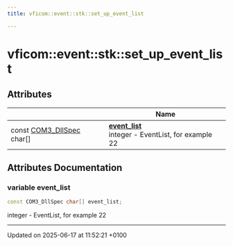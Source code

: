 ```yaml
---
title: vficom::event::stk::set_up_event_list

---
```


# vficom::event::stk::set_up_event_list



## Attributes

|                | Name           |
| -------------- | -------------- |
| const [COM3_DllSpec](libcom3_8h.md#define-com3-dllspec) char[] | **[event_list](namespacevficom_1_1event_1_1stk_1_1set__up__event__list.md#variable-event-list)** <br>integer - EventList, for example 22  |



## Attributes Documentation

### variable event_list

```cpp
const COM3_DllSpec char[] event_list;
```

integer - EventList, for example 22 




-------------------------------

Updated on 2025-06-17 at 11:52:21 +0100